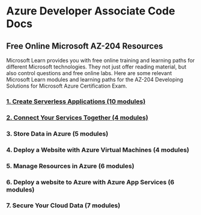 # Azure Developer Associate Code Docs

## Free Online Microsoft AZ-204 Resources

Microsoft Learn provides you with free online training and learning paths for different Microsoft technologies. They not just offer reading material, but also control questions and free online labs. Here are some relevant Microsoft Learn modules and learning paths for the AZ-204 Developing Solutions for Microsoft Azure Certification Exam.

### [1. Create Serverless Applications (10 modules)](https://github.com/MarkPillon/AZ-204/tree/main/1.%20CreateServerlessApplications)

### [2. Connect Your Services Together (4 modules)]()

### 3. Store Data in Azure (5 modules)

### 4. Deploy a Website with Azure Virtual Machines (4 modules)

### 5. Manage Resources in Azure (6 modules)

### 6. Deploy a website to Azure with Azure App Services (6 modules)

### 7. Secure Your Cloud Data (7 modules)